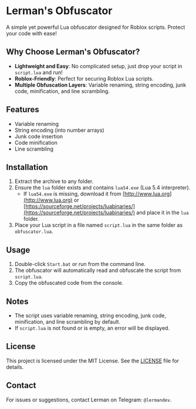 # Lerman's Obfuscator

A simple yet powerful Lua obfuscator designed for Roblox scripts. Protect your code with ease!

## Why Choose Lerman's Obfuscator?
- **Lightweight and Easy**: No complicated setup, just drop your script in `script.lua` and run!
- **Roblox-Friendly**: Perfect for securing Roblox Lua scripts.
- **Multiple Obfuscation Layers**: Variable renaming, string encoding, junk code, minification, and line scrambling.

## Features
- Variable renaming
- String encoding (into number arrays)
- Junk code insertion
- Code minification
- Line scrambling

## Installation
1. Extract the archive to any folder.
2. Ensure the `lua` folder exists and contains `lua54.exe` (Lua 5.4 interpreter).
   - If `lua54.exe` is missing, download it from [http://www.lua.org](http://www.lua.org) or [https://sourceforge.net/projects/luabinaries/](https://sourceforge.net/projects/luabinaries/) and place it in the `lua` folder.
3. Place your Lua script in a file named `script.lua` in the same folder as `obfuscator.lua`.

## Usage
1. Double-click `Start.bat` or run from the command line.
2. The obfuscator will automatically read and obfuscate the script from `script.lua`.
3. Copy the obfuscated code from the console.

## Notes
- The script uses variable renaming, string encoding, junk code, minification, and line scrambling by default.
- If `script.lua` is not found or is empty, an error will be displayed.

## License
This project is licensed under the MIT License. See the [LICENSE](LICENSE) file for details.

## Contact
For issues or suggestions, contact Lerman on Telegram: `@lermandev`.
